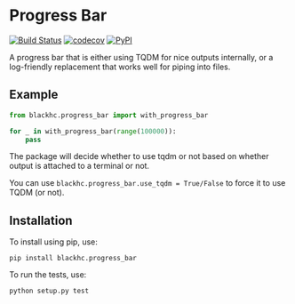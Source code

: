 # Progress Bar

[![Build Status](https://travis-ci.com/BlackHC/progress_bar.svg?branch=master)](https://travis-ci.com/BlackHC/progress_bar) [![codecov](https://codecov.io/gh/BlackHC/progress_bar/branch/master/graph/badge.svg)](https://codecov.io/gh/BlackHC/progress_bar) [![PyPI](https://img.shields.io/badge/PyPI-progress_bar-blue.svg)](https://pypi.python.org/pypi/progress_bar/)

A progress bar that is either using TQDM for nice outputs internally, or a log-friendly replacement that works well for piping into files.

## Example

```python
from blackhc.progress_bar import with_progress_bar

for _ in with_progress_bar(range(100000)):
    pass
```

The package will decide whether to use tqdm or not based on whether output is attached to a terminal or not.

You can use `blackhc.progress_bar.use_tqdm = True/False` to force it to use TQDM (or not).

## Installation

To install using pip, use:

```
pip install blackhc.progress_bar
```

To run the tests, use:

```
python setup.py test
```

